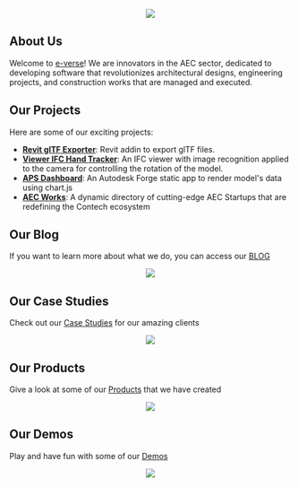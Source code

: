 <p align="center" width="100%">
    <a href="https://www.e-verse.com/">
    <img src="https://s3.amazonaws.com/everse.assets/GithubReadme/e-verse_logo_no+slogan.jpg" align="center">
    </a>
</p>

## About Us
Welcome to [e-verse](https://www.e-verse.com/)! We are innovators in the AEC sector, dedicated to developing software that revolutionizes architectural designs, engineering projects, and construction works that are managed and executed.

## Our Projects
Here are some of our exciting projects:

- **[Revit glTF Exporter](https://github.com/EverseDevelopment/revit-glTF-exporter)**: Revit addin to export glTF files.
- **[Viewer IFC Hand Tracker](https://github.com/EverseDevelopment/Snack.Viewer.IFC-Handtracker)**: An IFC viewer with image recognition applied to the camera for controlling the rotation of the model.
- **[APS Dashboard](https://github.com/EverseDevelopment/Snack.APS.StaticWebsite.Dashboard)**: An Autodesk Forge static app to render model's data using chart.js
- **[AEC Works](https://aecworks.e-verse.com/)**: A dynamic directory of cutting-edge AEC Startups that are redefining the Contech ecosystem

## Our Blog
If you want to learn more about what we do, you can access our [BLOG](https://e-verse.com/blog-articles/)

<p align="center" width="100%">
    <a href="https://e-verse.com/blog-articles/">
    <img src="https://s3.amazonaws.com/everse.assets/GithubReadme/GithuReadmeBlog-01.png" align="center">
    </a>
</p>

## Our Case Studies
Check out our [Case Studies](https://e-verse.com/case-studies/) for our amazing clients 

<p align="center" width="100%">
    <a href="https://e-verse.com/case-studies/">
    <img src="https://s3.amazonaws.com/everse.assets/GithubReadme/GithubCaseStudies-01.png" align="center">
    </a>
</p>

## Our Products
Give a look at some of our [Products](https://e-verse.com/our-lab/#products) that we have created 

<p align="center" width="100%">
    <a href="https://e-verse.com/our-lab/#products">
    <img src="https://s3.amazonaws.com/everse.assets/GithubReadme/GithubProducts-01.png" align="center">
    </a>
</p>

## Our Demos
Play and have fun with some of our [Demos](https://e-verse.com/our-lab/#demos)

<p align="center" width="100%">
    <a href="https://e-verse.com/our-lab/#demos">
    <img src="https://s3.amazonaws.com/everse.assets/GithubReadme/GithubDemos-01.png" align="center">
    </a>
</p>



